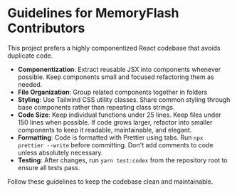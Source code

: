 # Guidelines for MemoryFlash Contributors

This project prefers a highly componentized React codebase that avoids duplicate code.

-   **Componentization**: Extract reusable JSX into components whenever possible. Keep components small and focused refactoring them as needed.
-   **File Organization**: Group related components together in folders
-   **Styling**: Use Tailwind CSS utility classes. Share common styling through base components rather than repeating class strings.
-   **Code Size**: Keep individual functions under 25 lines. Keep files under 150 lines when possible. If code grows larger, refactor into smaller components to keep it readable, maintainable, and elegant.
-   **Formatting**: Code is formatted with Prettier using tabs. Run `npx prettier --write` before committing. Don't add comments to code unless absolutely necessary.
-   **Testing**: After changes, run `yarn test:codex` from the repository root to ensure all tests pass.

Follow these guidelines to keep the codebase clean and maintainable.

